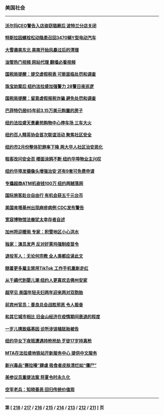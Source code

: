 ### 美国社会
---
#### [沃尔玛CEO警告入店盗窃猖厥后 波特兰分店关闭](../../pages/ncid1078160/n13943247.md?03051645) 
#### [特斯拉因螺栓松动隐患召回3470辆Y型电动汽车](../../pages/ncid1078160/n13943205.md?03051645) 
#### [大雪袭美东北 美南开始风暴过后的清理](../../pages/ncid1078160/n13943202.md?03051645) 
#### [油管热门视频 网站代理 翻墙必看视频](http://138.2.39.72:81/youtube.html?epic-marker?03051645)
#### [国税局提醒：提交虚假税表 可能面临处罚和调查](../../pages/ncid1078160/n13942936.md?03051645) 
#### [珠宝劫案后 纽约法拉盛加强警力 28警日夜巡逻](../../pages/ncid1078160/n13942778.md?03051645) 
#### [国税局提醒：留意虚假报税诈骗 避免处罚和调查](../../pages/ncid1078160/n13942883.md?03051645) 
#### [巴菲特仍居65年前3.15万美元购置的房子](../../pages/ncid1078160/n13942731.md?03051645) 
#### [纽约法拉盛天景豪苑购物中心停车场 三车大火](../../pages/ncid1078160/n13942769.md?03051645) 
#### [纽约百人精英协会首次联谊活动 聚焦社区安全](../../pages/ncid1078160/n13942772.md?03051645) 
#### [纽约市2月份整体犯罪率下降 两大华人社区治安恶化](../../pages/ncid1078160/n13942739.md?03051645) 
#### [租客改问安全否 楼面涂鸦不断 纽约华埠物业主兴叹](../../pages/ncid1078160/n13942764.md?03051645) 
#### [纽约华埠发摄像头增强治安 还有9套可免费申请](../../pages/ncid1078160/n13942761.md?03051645) 
#### [专撬超商ATM机盗钱100万 纽约两贼落网](../../pages/ncid1078160/n13942758.md?03051645) 
#### [国际旅客赴台自由行 有机会获五千元台币](../../pages/ncid1078160/n13942688.md?03051645) 
#### [美国肯塔基州出现麻疹病例 CDC发布警告](../../pages/ncid1078160/n13942616.md?03051645) 
#### [宽容博物馆法裔犹太幸存者自述](../../pages/ncid1078160/n13942656.md?03051645) 
#### [加州将迎暖雨 专家：积雪地区小心洪水](../../pages/ncid1078160/n13942635.md?03051645) 
#### [独家：演员发声 反对好莱坞强制疫苗令](../../pages/ncid1078160/n13942282.md?03051645) 
#### [退役军人：无论何宗教 全人类都应读此文](../../pages/ncid1078160/n13941939.md?03051645) 
#### [随着更多雇主禁用TikTok 工作手机重新走红](../../pages/ncid1078160/n13942519.md?03051645) 
#### [从千禧代到婴儿潮 纽约人更喜欢去佛州安家](../../pages/ncid1078160/n13942469.md?03051645) 
#### [超罕见 美国年轻夫妇两年迎来两对双胞胎](../../pages/ncid1078160/n13942161.md?03051645) 
#### [前宾州官员：善良总会战胜邪恶 令人振奋](../../pages/ncid1078160/n13941846.md?03051645) 
#### [和其它城市相比 旧金山经济在疫情期间衰退的程度](../../pages/ncid1078160/n13942218.md?03051645) 
#### [一岁儿携致癌基因 诊所涉误植胚胎被告](../../pages/ncid1078160/n13942154.md?03051645) 
#### [纽约华女下夜班遭遇持枪抢劫 歹徒17岁持真枪](../../pages/ncid1078160/n13942089.md?03051645) 
#### [MTA在法拉盛地铁站开新服务中心 提供中文服务](../../pages/ncid1078160/n13942079.md?03051645) 
#### [新兴毒品“赛拉嗪”肆虐 吸食者皮肤溃烂如“僵尸”](../../pages/ncid1078160/n13942085.md?03051645) 
#### [美参议员重提法案 将夏令时永久化](../../pages/ncid1078160/n13941903.md?03051645) 
#### [空军老兵：知晓善恶 回归传统价值观](../../pages/ncid1078160/n13940196.md?03051645) 

---
#### 第 [ [218](./218.md?03051645) / [217](./217.md?03051645) / [216](./216.md?03051645) / [215](./215.md?03051645) / [214](./214.md?03051645) / [213](./213.md?03051645) / [212](./212.md?03051645) / [211](./211.md?03051645) ] 页
